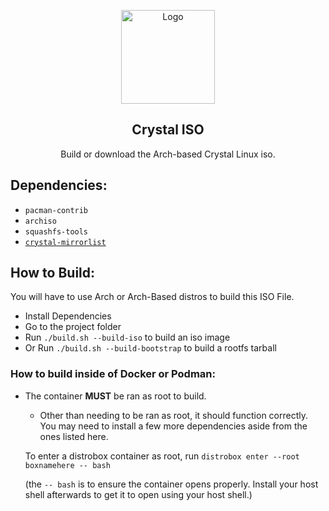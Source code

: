 <p align="center">
  <a href="https://getcryst.al">
    <img src="https://getcryst.al/site/svg/crystal-logo.svg" alt="Logo" width="150" height="150">
  </a>
</p>
<p align="center"> 
<h2 align="center"> Crystal ISO </h2>
</p>

<p align="center"> Build or download the Arch-based Crystal Linux iso. </p>

## Dependencies:
* `pacman-contrib`
* `archiso`
* `squashfs-tools`
* [`crystal-mirrorlist`](https://git.getcryst.al/crystal/pkgbuilds/crystal-mirrorlist)

## How to Build:
You will have to use Arch or Arch-Based distros to build this ISO File.
* Install Dependencies
* Go to the project folder
* Run `./build.sh --build-iso` to build an iso image
* Or Run `./build.sh --build-bootstrap` to build a rootfs tarball    
### How to build inside of Docker or Podman:
* The container **MUST** be ran as root to build. 
  * Other than needing to be ran as root, it should function correctly. You may need to install a few more dependencies aside from the ones listed here.
  
  To enter a distrobox container as root, run `distrobox enter --root boxnamehere -- bash` 
  
  (the `-- bash` is to ensure the container opens properly. Install your host shell afterwards to get it to open using your host shell.)
